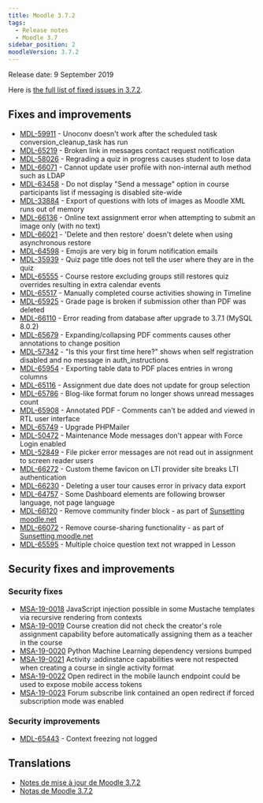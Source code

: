 ```yaml
---
title: Moodle 3.7.2
tags:
  - Release notes
  - Moodle 3.7
sidebar_position: 2
moodleVersion: 3.7.2
---
```

Release date: 9 September 2019

Here is [the full list of fixed issues in 3.7.2](https://moodle.atlassian.net/secure/IssueNavigator!executeAdvanced.jspa?jqlQuery=project+%3D+mdl+AND+resolution+%3D+fixed+AND+fixVersion+in+%28%223.7.2%22%29+ORDER+BY+priority+DESC&runQuery=true&clear=true).

## Fixes and improvements

- [MDL-59911](https://moodle.atlassian.net/browse/MDL-59911) - Unoconv doesn't work after the scheduled task conversion_cleanup_task has run
- [MDL-65219](https://moodle.atlassian.net/browse/MDL-65219) - Broken link in messages contact request notification
- [MDL-58026](https://moodle.atlassian.net/browse/MDL-58026) - Regrading a quiz in progress causes student to lose data
- [MDL-66071](https://moodle.atlassian.net/browse/MDL-66071) - Cannot update user profile with non-internal auth method such as LDAP
- [MDL-63458](https://moodle.atlassian.net/browse/MDL-63458) - Do not display "Send a message" option in course participants list if messaging is disabled site-wide
- [MDL-33884](https://moodle.atlassian.net/browse/MDL-33884) - Export of questions with lots of images as Moodle XML runs out of memory
- [MDL-66136](https://moodle.atlassian.net/browse/MDL-66136) - Online text assignment error when attempting to submit an image only (with no text)
- [MDL-66021](https://moodle.atlassian.net/browse/MDL-66021) - 'Delete and then restore' doesn't delete when using asynchronous restore
- [MDL-64598](https://moodle.atlassian.net/browse/MDL-64598) - Emojis are very big in forum notification emails
- [MDL-35939](https://moodle.atlassian.net/browse/MDL-35939) - Quiz page title does not tell the user where they are in the quiz
- [MDL-65555](https://moodle.atlassian.net/browse/MDL-65555) - Course restore excluding groups still restores quiz overrides resulting in extra calendar events
- [MDL-65517](https://moodle.atlassian.net/browse/MDL-65517) - Manually completed course activities showing in Timeline
- [MDL-65925](https://moodle.atlassian.net/browse/MDL-65925) - Grade page is broken if submission other than PDF was deleted
- [MDL-66110](https://moodle.atlassian.net/browse/MDL-66110) - Error reading from database after upgrade to 3.7.1 (MySQL 8.0.2)
- [MDL-65679](https://moodle.atlassian.net/browse/MDL-65679) - Expanding/collapsing PDF comments causes other annotations to change position
- [MDL-57342](https://moodle.atlassian.net/browse/MDL-57342) - "Is this your first time here?" shows when self registration disabled and no message  in auth_instructions
- [MDL-65954](https://moodle.atlassian.net/browse/MDL-65954) - Exporting table data to PDF places entries in wrong columns
- [MDL-65116](https://moodle.atlassian.net/browse/MDL-65116) - Assignment due date does not update for group selection
- [MDL-65786](https://moodle.atlassian.net/browse/MDL-65786) - Blog-like format forum  no longer shows unread messages count
- [MDL-65908](https://moodle.atlassian.net/browse/MDL-65908) - Annotated PDF - Comments can't be added and viewed in RTL user interface
- [MDL-65749](https://moodle.atlassian.net/browse/MDL-65749) - Upgrade PHPMailer
- [MDL-50472](https://moodle.atlassian.net/browse/MDL-50472) - Maintenance Mode messages don't appear with Force Login enabled
- [MDL-52849](https://moodle.atlassian.net/browse/MDL-52849) - File picker error messages are not read out in assignment to screen reader users
- [MDL-66272](https://moodle.atlassian.net/browse/MDL-66272) - Custom theme favicon on LTI provider site breaks LTI authentication
- [MDL-66230](https://moodle.atlassian.net/browse/MDL-66230) - Deleting a user tour causes error in privacy data export
- [MDL-64757](https://moodle.atlassian.net/browse/MDL-64757) - Some Dashboard elements are following browser language, not page language
- [MDL-66120](https://moodle.atlassian.net/browse/MDL-66120) - Remove community finder block - as part of [Sunsetting moodle.net](https://docs.moodle.org/en/Sunsetting_moodle.net)
- [MDL-66072](https://moodle.atlassian.net/browse/MDL-66072) - Remove course-sharing functionality - as part of [Sunsetting moodle.net](https://docs.moodle.org/en/Sunsetting_moodle.net)
- [MDL-65595](https://moodle.atlassian.net/browse/MDL-65595) - Multiple choice question text not wrapped in Lesson

## Security fixes and improvements

### Security fixes

- [MSA-19-0018](https://moodle.org/mod/forum/discuss.php?d=391030) JavaScript injection possible in some Mustache templates via recursive rendering from contexts
- [MSA-19-0019](https://moodle.org/mod/forum/discuss.php?d=391031) Course creation did not check the creator's role assignment capability before automatically assigning them as a teacher in the course
- [MSA-19-0020](https://moodle.org/mod/forum/discuss.php?d=391032) Python Machine Learning dependency versions bumped
- [MSA-19-0021](https://moodle.org/mod/forum/discuss.php?d=391035) Activity :addinstance capabilities were not respected when creating a course in single activity format
- [MSA-19-0022](https://moodle.org/mod/forum/discuss.php?d=391036) Open redirect in the mobile launch endpoint could be used to expose mobile access tokens
- [MSA-19-0023](https://moodle.org/mod/forum/discuss.php?d=391037) Forum subscribe link contained an open redirect if forced subscription mode was enabled

### Security improvements

- [MDL-65443](https://moodle.atlassian.net/browse/MDL-65443) - Context freezing not logged

## Translations

- [Notes de mise à jour de Moodle 3.7.2](https://docs.moodle.org/fr/Notes_de_mise_à_jour_de_Moodle_3.7.2)
- [Notas de Moodle 3.7.2](https://docs.moodle.org/es/Notas_de_Moodle_3.7.2)

